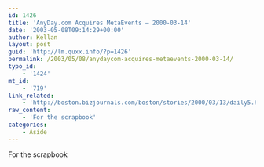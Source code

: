 ```yaml
---
id: 1426
title: 'AnyDay.com Acquires MetaEvents – 2000-03-14'
date: '2003-05-08T09:14:29+00:00'
author: Kellan
layout: post
guid: 'http://lm.quxx.info/?p=1426'
permalink: /2003/05/08/anydaycom-acquires-metaevents-2000-03-14/
typo_id:
    - '1424'
mt_id:
    - '719'
link_related:
    - 'http://boston.bizjournals.com/boston/stories/2000/03/13/daily5.html'
raw_content:
    - 'For the scrapbook'
categories:
    - Aside
---
```


For the scrapbook